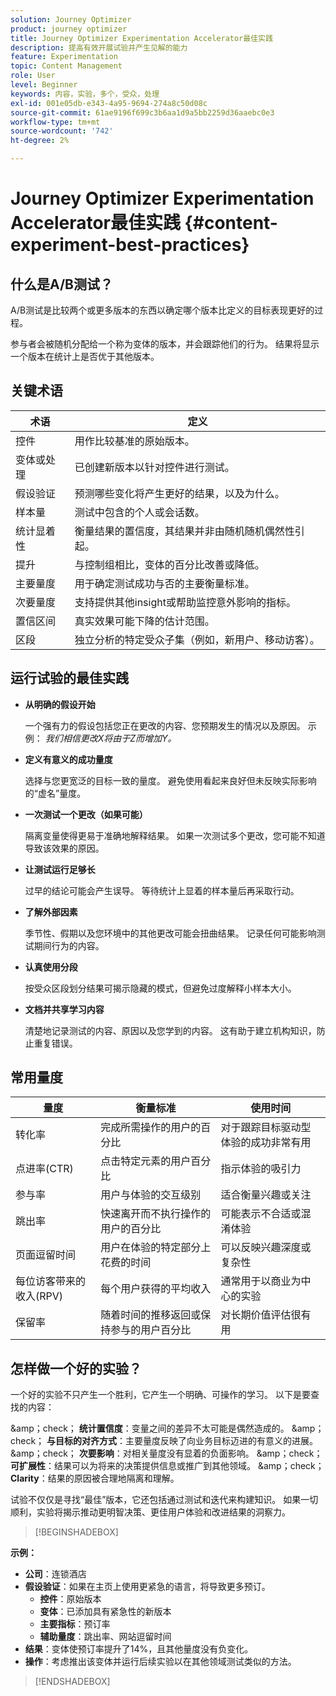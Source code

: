 ```yaml
---
solution: Journey Optimizer
product: journey optimizer
title: Journey Optimizer Experimentation Accelerator最佳实践
description: 提高有效开展试验并产生见解的能力
feature: Experimentation
topic: Content Management
role: User
level: Beginner
keywords: 内容，实验，多个，受众，处理
exl-id: 001e05db-e343-4a95-9694-274a8c50d08c
source-git-commit: 61ae9196f699c3b6aa1d9a5bb2259d36aaebc0e3
workflow-type: tm+mt
source-wordcount: '742'
ht-degree: 2%

---
```


# Journey Optimizer Experimentation Accelerator最佳实践 {#content-experiment-best-practices}

## 什么是A/B测试？

A/B测试是比较两个或更多版本的东西以确定哪个版本比定义的目标表现更好的过程。

参与者会被随机分配给一个称为变体的版本，并会跟踪他们的行为。 结果将显示一个版本在统计上是否优于其他版本。

## 关键术语

| 术语 | 定义 |
|-|-|
| 控件 | 用作比较基准的原始版本。 |
| 变体或处理 | 已创建新版本以针对控件进行测试。 |
| 假设验证 | 预测哪些变化将产生更好的结果，以及为什么。 |
| 样本量 | 测试中包含的个人或会话数。 |
| 统计显着性 | 衡量结果的置信度，其结果并非由随机随机偶然性引起。 |
| 提升 | 与控制组相比，变体的百分比改善或降低。 |
| 主要量度 | 用于确定测试成功与否的主要衡量标准。 |
| 次要量度 | 支持提供其他insight或帮助监控意外影响的指标。 |
| 置信区间 | 真实效果可能下降的估计范围。 |
| 区段 | 独立分析的特定受众子集（例如，新用户、移动访客）。 |

## 运行试验的最佳实践

* **从明确的假设开始**

  一个强有力的假设包括您正在更改的内容、您预期发生的情况以及原因。
示例： _我们相信更改X将由于Z而增加Y。_

* **定义有意义的成功量度**

  选择与您更宽泛的目标一致的量度。 避免使用看起来良好但未反映实际影响的“虚名”量度。

* **一次测试一个更改（如果可能）**

  隔离变量使得更易于准确地解释结果。 如果一次测试多个更改，您可能不知道导致该效果的原因。

* **让测试运行足够长**

  过早的结论可能会产生误导。 等待统计上显着的样本量后再采取行动。

* **了解外部因素**

  季节性、假期以及您环境中的其他更改可能会扭曲结果。 记录任何可能影响测试期间行为的内容。

* **认真使用分段**

  按受众区段划分结果可揭示隐藏的模式，但避免过度解释小样本大小。

* **文档并共享学习内容**

  清楚地记录测试的内容、原因以及您学到的内容。 这有助于建立机构知识，防止重复错误。

## 常用量度

| 量度 | 衡量标准 | 使用时间 |
|-|-|-|
| 转化率 | 完成所需操作的用户的百分比 | 对于跟踪目标驱动型体验的成功非常有用 |
| 点进率(CTR) | 点击特定元素的用户百分比 | 指示体验的吸引力 |
| 参与率 | 用户与体验的交互级别 | 适合衡量兴趣或关注 |
| 跳出率 | 快速离开而不执行操作的用户的百分比 | 可能表示不合适或混淆体验 |
| 页面逗留时间 | 用户在体验的特定部分上花费的时间 | 可以反映兴趣深度或复杂性 |
| 每位访客带来的收入(RPV) | 每个用户获得的平均收入 | 通常用于以商业为中心的实验 |
| 保留率 | 随着时间的推移返回或保持参与的用户百分比 | 对长期价值评估很有用 |

## 怎样做一个好的实验？

一个好的实验不只产生一个胜利，它产生一个明确、可操作的学习。
以下是要查找的内容：

&amp;amp；check； **统计置信度**：变量之间的差异不太可能是偶然造成的。
&amp;amp；check； **与目标的对齐方式**：主要量度反映了向业务目标迈进的有意义的进展。
&amp;amp；check； **次要影响**：对相关量度没有显着的负面影响。
&amp;amp；check； **可扩展性**：结果可以为将来的决策提供信息或推广到其他领域。
&amp;amp；check； **Clarity**：结果的原因被合理地隔离和理解。

试验不仅仅是寻找“最佳”版本，它还包括通过测试和迭代来构建知识。 如果一切顺利，实验将揭示推动更明智决策、更佳用户体验和改进结果的洞察力。

>[!BEGINSHADEBOX]

**示例：**

* **公司**：连锁酒店
* **假设验证**：如果在主页上使用更紧急的语言，将导致更多预订。
   * **控件**：原始版本
   * **变体**：已添加具有紧急性的新版本
   * **主要指标**：预订率
   * **辅助量度**：跳出率、网站逗留时间
* **结果**：变体使预订率提升了14%，且其他量度没有负变化。
* **操作**：考虑推出该变体并运行后续实验以在其他领域测试类似的方法。

>[!ENDSHADEBOX]

